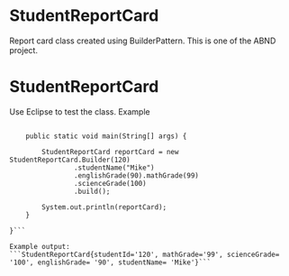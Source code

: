 # StudentReportCard
Report card class created using BuilderPattern.
This is one of the ABND project.

# StudentReportCard
Use Eclipse to test the class. Example 

```public class TestStudentReportCard {

	public static void main(String[] args) {

		StudentReportCard reportCard = new StudentReportCard.Builder(120)
				.studentName("Mike")
				.englishGrade(90).mathGrade(99)
				.scienceGrade(100)
                .build();
		
		System.out.println(reportCard);
	}

}```

Example output:
```StudentReportCard{studentId='120', mathGrade='99', scienceGrade= '100', englishGrade= '90', studentName= 'Mike'}```


